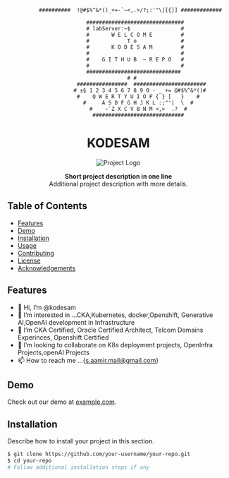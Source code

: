 


<!---
KODESAM/KODESAM is a ✨ special ✨ repository because its `README.md` (this file) appears on your GitHub profile.
You can click the Preview link to take a look at your changes.
--->

              ##########  !@#$%^&*()_+=-`~<,.>/?;:'"\|[{]] #############

                             ###############################
                             # labServer:~$                #
                             #       W E L C O M E         #
                             #            T o              #
                             #       K O D E S A M         #
                             #                             # 
                             #    G I T H U B  ~ R E P O   #
                             #                             #
                             ##############################
                                          # #
                          ################  #######################
                         # ±§ 1 2 3 4 5 6 7 8 9 0 - _ += @#$%^&*()#
                          #    Q W E R T Y U I O P { } [   }    #
                            #     A S D F G H J K L :;"'|  \  #
                              #    ~`Z X C V B N M <,>  .?  #
                               #############################


<h1 align="center">KODESAM</h1>

<p align="center">
  <img src="ai.avif" alt="Project Logo">
</p>

<p align="center">
  <strong>Short project description in one line</strong><br>
  Additional project description with more details.
</p>

## Table of Contents

- [Features](#features)
- [Demo](#demo)
- [Installation](#installation)
- [Usage](#usage)
- [Contributing](#contributing)
- [License](#license)
- [Acknowledgements](#acknowledgements)

## Features

 - 👋 Hi, I’m @kodesam
- 👀 I’m interested in ...CKA,Kubernetes, docker,Openshift, Generative AI,OpenAI development in Infrastructure
- 🌱 I’m CKA Certified, Oracle Certified Architect, Telcom Domains Experinces, Openshift Certified
- 💞️ I’m looking to collaborate on K8s deployment projects, OpenInfra Projects,openAI Projects
- 📫 How to reach me ...{s.aamir.mail@gmail.com}

## Demo

Check out our demo at [example.com](https://example.com).

## Installation

Describe how to install your project in this section.

```bash
$ git clone https://github.com/your-username/your-repo.git
$ cd your-repo
# Follow additional installation steps if any

